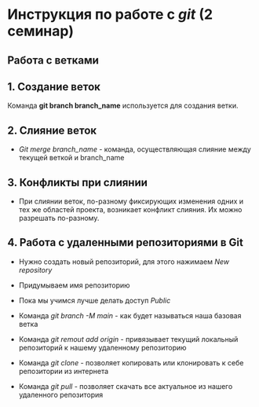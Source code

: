 # Инструкция по работе с _git_ (2 семинар)
## __Работа с ветками__

## 1. Создание веток

Команда __git branch branch_name__ используется для создания ветки.

## 2. Слияние веток

* *Git merge branch_name* - команда, осуществляющая слияние между текущей веткой и branch_name

## 3. Конфликты при слиянии

* При слиянии веток, по-разному фиксирующих изменения одних и тех же областей проекта, возникает конфликт слияния.
Их можно разрешать по-разному.

## 4. Работа с удаленными репозиториями в Git

* Нужно создать новый репозиторий, для этого нажимаем *New repository* 

* Придумываем имя репозиторию

* Пока мы учимся лучше делать доступ *Public* 

* Команда *git branch -M main* - как будет называться наша базовая ветка

* Команда *git remout add origin* - привязывает текущий локальный репозиторий к нашему удаленному репозиторию

* Команда *git clone* - позволяет копировать или клонировать к себе репозитории из интернета

* Команда *git pull* - позволяет скачать все актуальное из нашего удаленного репозитория